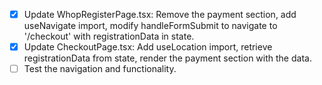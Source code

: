 - [x] Update WhopRegisterPage.tsx: Remove the payment section, add useNavigate import, modify handleFormSubmit to navigate to '/checkout' with registrationData in state.
- [x] Update CheckoutPage.tsx: Add useLocation import, retrieve registrationData from state, render the payment section with the data.
- [ ] Test the navigation and functionality.
